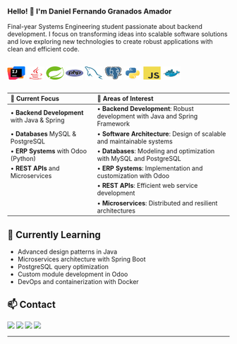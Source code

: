 ### Hello! 👋 I'm Daniel Fernando Granados Amador
Final-year Systems Engineering student passionate about backend development. I focus on transforming ideas into scalable software solutions and love exploring new technologies to create robust applications with clean and efficient code.
<div style="display: inline_block"><br>
  <img align="center" alt="Dani-Intellij" height="30" width="40" src="https://raw.githubusercontent.com/devicons/devicon/master/icons/intellij/intellij-original.svg">
  <img align="center" alt="Dani-Java" height="30" width="40" src="https://raw.githubusercontent.com/devicons/devicon/master/icons/java/java-plain.svg">
  <img align="center" alt="Dani-Spring" height="30" width="40" src="https://raw.githubusercontent.com/devicons/devicon/master/icons/spring/spring-original.svg">
  <img align="center" alt="Dani-PHP" height="30" width="40" src="https://raw.githubusercontent.com/devicons/devicon/master/icons/php/php-original.svg">
  <img align="center" alt="Dani-MySQL" height="30" width="40" src="https://raw.githubusercontent.com/devicons/devicon/master/icons/mysql/mysql-original.svg">
  <img align="center" alt="Dani-PostgreSQL" height="30" width="40" src="https://raw.githubusercontent.com/devicons/devicon/master/icons/postgresql/postgresql-original.svg">
  <img align="center" alt="Dani-Python" height="30" width="40" src="https://raw.githubusercontent.com/devicons/devicon/master/icons/python/python-original.svg">
  <img align="center" alt="Dani-Js" height="30" width="40" src="https://raw.githubusercontent.com/devicons/devicon/master/icons/javascript/javascript-original.svg">
  <img align="center" alt="Dani-Docker" height="30" width="40" src="https://raw.githubusercontent.com/devicons/devicon/master/icons/docker/docker-original.svg">
</div>
  
  ##
| 🎯 **Current Focus** | 🎯 **Areas of Interest** |
|:---|:---|
| • **Backend Development** with Java & Spring | • **Backend Development**: Robust development with Java and Spring Framework |
| • **Databases** MySQL & PostgreSQL | • **Software Architecture**: Design of scalable and maintainable systems |
| • **ERP Systems** with Odoo (Python) | • **Databases**: Modeling and optimization with MySQL and PostgreSQL |
| • **REST APIs** and Microservices | • **ERP Systems**: Implementation and customization with Odoo |
| | • **REST APIs**: Efficient web service development |
| | • **Microservices**: Distributed and resilient architectures |
## 🌱 Currently Learning
* Advanced design patterns in Java
* Microservices architecture with Spring Boot
* PostgreSQL query optimization
* Custom module development in Odoo
* DevOps and containerization with Docker
## 📫 Contact
 
<div> 
  <a href="https://www.linkedin.com/in/daniel-fernando-granados-amador-310a70244/" target="_blank"><img src="https://img.shields.io/badge/-LinkedIn-%230077B5?style=for-the-badge&logo=linkedin&logoColor=white" target="_blank"></a>
  <a href = "mailto:dev.danielfga@gmail.com"><img src="https://img.shields.io/badge/-Gmail-%23333?style=for-the-badge&logo=gmail&logoColor=white" target="_blank"></a>
  <a href="https://www.instagram.com/daniel__amador/" target="_blank"><img src="https://img.shields.io/badge/-Instagram-%23E4405F?style=for-the-badge&logo=instagram&logoColor=white" target="_blank"></a>
  <a href="https://discordapp.com/users/429756725177090071" target="_blank"><img src="https://img.shields.io/badge/Discord-7289DA?style=for-the-badge&logo=discord&logoColor=white" target="_blank"></a> 
</div>

---
